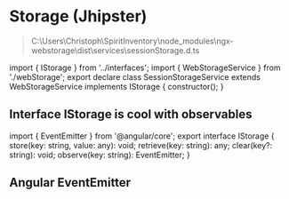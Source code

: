 Storage (Jhipster)
==================
> C:\Users\Christoph\SpiritInventory\node_modules\ngx-webstorage\dist\services\sessionStorage.d.ts

import { IStorage } from '../interfaces';
import { WebStorageService } from './webStorage';
export declare class SessionStorageService extends WebStorageService implements IStorage {
    constructor();
}

## Interface IStorage is cool with observables

import { EventEmitter } from '@angular/core';
export interface IStorage {
    store(key: string, value: any): void;
    retrieve(key: string): any;
    clear(key?: string): void;
    observe(key: string): EventEmitter<any>;
}
 

## Angular EventEmitter

